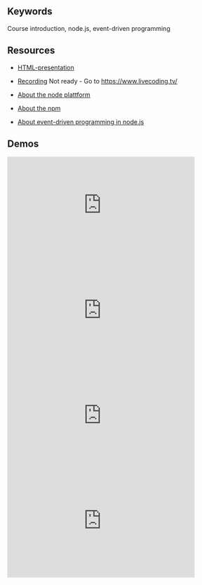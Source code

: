 ## Keywords
Course introduction, node.js, event-driven programming

## Resources
- [HTML-presentation](https://rawgit.com/1dv023/syllabus/master/lectures/00/index.html#/)
- [Recording](#) Not ready - Go to https://www.livecoding.tv/

- [About the node plattform](https://github.com/CS-LNU-Learning-Objects/the-node-plattform/blob/master/the-node-plattform.md)
- [About the npm](https://github.com/CS-LNU-Learning-Objects/the-node-plattform/blob/master/npm.md)
- [About event-driven programming in node.js](https://github.com/CS-LNU-Learning-Objects/the-node-plattform/blob/master/eventdriven-programming.md)

## Demos
<iframe width="427" height="240" src="https://www.youtube.com/embed/K7EVY58VH9g" frameborder="0" allowfullscreen></iframe>

<iframe width="427" height="240" src="https://www.youtube.com/embed/XKCf8pFo5Cw" frameborder="0" allowfullscreen></iframe>

<iframe width="427" height="240" src="https://www.youtube.com/embed/KUNdayQVXcA" frameborder="0" allowfullscreen></iframe>

<iframe width="427" height="240" src="https://www.youtube.com/embed/EGzozn2j-wA" frameborder="0" allowfullscreen></iframe>
